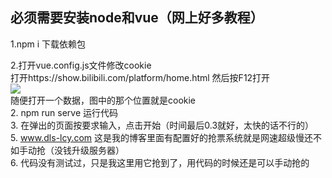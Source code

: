 ## 必须需要安装node和vue（网上好多教程）
1.npm i 下载依赖包  

2.打开vue.config.js文件修改cookie  
打开https://show.bilibili.com/platform/home.html 然后按F12打开   
![](https://github.com/fangkuai341/aaa/assets/76081349/12ba2eb3-ef49-421c-808f-36ef6653a2ab)   
随便打开一个数据，图中的那个位置就是cookie   
2. npm run serve 运行代码   
3. 在弹出的页面按要求输入，点击开始（时间最后0.3就好，太快的话不行的）  
5. www.dls-lcy.com 这是我的博客里面有配置好的抢票系统就是网速超级慢还不如手动抢（没钱升级服务器）  
6. 代码没有测试过，只是我这里用它抢到了，用代码的时候还是可以手动抢的

